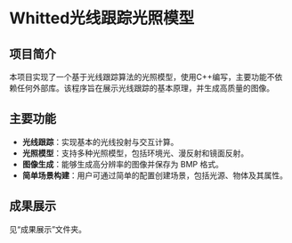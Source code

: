 # Whitted光线跟踪光照模型

## 项目简介
本项目实现了一个基于光线跟踪算法的光照模型，使用C++编写，主要功能不依赖任何外部库。该程序旨在展示光线跟踪的基本原理，并生成高质量的图像。

## 主要功能
- **光线跟踪**：实现基本的光线投射与交互计算。
- **光照模型**：支持多种光照模型，包括环境光、漫反射和镜面反射。
- **图像生成**：能够生成高分辨率的图像并保存为 BMP 格式。
- **简单场景构建**：用户可通过简单的配置创建场景，包括光源、物体及其属性。

## 成果展示
见“成果展示”文件夹。
